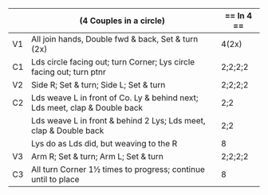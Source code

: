 ||(4 Couples in a circle) | == In 4 == |
|-----|----|-----|
|V1| All join hands, Double fwd & back, Set & turn (2x) |4(2x)|
|C1| Lds circle facing out; turn Corner; Lys circle facing out; turn ptnr |2;2;2;2|
|V2| Side R; Set & turn; Side L; Set & turn |2;2;2;2|
|C2| Lds weave L in front of Co.  Ly & behind next; Lds meet, clap & Double back |2;2|
||Lds weave L in front & behind 2 Lys; Lds meet, clap & Double back |2;2|
||Lys do as Lds did, but weaving to the R |8| 
|V3| Arm R; Set & turn; Arm L; Set & turn |2;2;2;2|
|C3| All turn Corner 1½ times to progress; continue until to place |8|
